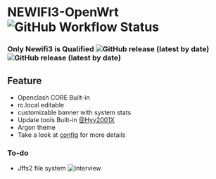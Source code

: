 # NEWIFI3-OpenWrt ![GitHub Workflow Status](https://img.shields.io/github/workflow/status/wmyfelix/newifi3/AutoBuild-d-team_newifi-d2)
### Only Newifi3 is Qualified ![GitHub release (latest by date)](https://img.shields.io/github/downloads/wmyfelix/newifi3/beta/total) ![GitHub release (latest by date)](https://img.shields.io/github/downloads/wmyfelix/newifi3/history/total)
## Feature
+ Openclash CORE Built-in
+ rc.local editable
+ customizable banner with system stats
+ Update tools Built-in [@Hyy2001X](https://Github.com/Hyy2001X)
+ Argon theme
+ Take a look at [config](Configs/d-team_newifi-d2) for more details
### To-do
- Jffs2 file system
![interview](https://github.com/wmyfelix/NEWIFI3/blob/master/banner.png?raw=true)
 
